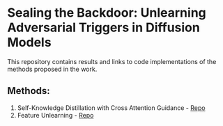 # Sealing the Backdoor: Unlearning Adversarial Triggers in Diffusion Models

This repository contains results and links to code implementations of the methods proposed in the work.

## Methods:
1. Self-Knowledge Distillation with Cross Attention Guidance - [Repo](https://github.com/Mystic-Slice/Self-Knowledge-Distillation-with-Cross-Attention-Guidance-for-Unpoisoning-of-Diffusion-Models)
2. Feature Unlearning - [Repo](https://github.com/Abha2001/FeatureUnlearning)
